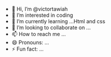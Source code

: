 - 👋 Hi, I’m @victortawiah
- 👀 I’m interested in coding
- 🌱 I’m currently learning ...Html and css
- 💞️ I’m looking to collaborate on ...
- 📫 How to reach me ...
- 😄 Pronouns: ...
- ⚡ Fun fact: ...

<!---
victortawiah50/victortawiah50 is a ✨ special ✨ repository because its `README.md` (this file) appears on your GitHub profile.
You can click the Preview link to take a look at your changes.
--->
